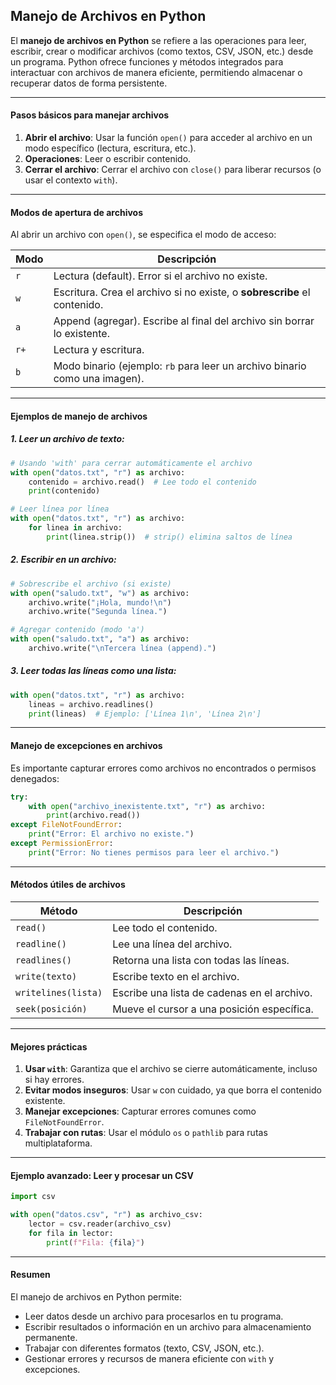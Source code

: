 ## Manejo de Archivos en Python

El **manejo de archivos en Python** se refiere a las operaciones para leer, escribir, crear o modificar archivos (como textos, CSV, JSON, etc.) desde un programa. Python ofrece funciones y métodos integrados para interactuar con archivos de manera eficiente, permitiendo almacenar o recuperar datos de forma persistente.

---

#### **Pasos básicos para manejar archivos**
1. **Abrir el archivo**: Usar la función `open()` para acceder al archivo en un modo específico (lectura, escritura, etc.).
2. **Operaciones**: Leer o escribir contenido.
3. **Cerrar el archivo**: Cerrar el archivo con `close()` para liberar recursos (o usar el contexto `with`).

---

#### **Modos de apertura de archivos**
Al abrir un archivo con `open()`, se especifica el modo de acceso:

| Modo | Descripción                                                                 |
|------|-----------------------------------------------------------------------------|
| `r`  | Lectura (default). Error si el archivo no existe.                           |
| `w`  | Escritura. Crea el archivo si no existe, o **sobrescribe** el contenido.    |
| `a`  | Append (agregar). Escribe al final del archivo sin borrar lo existente.     |
| `r+` | Lectura y escritura.                                                        |
| `b`  | Modo binario (ejemplo: `rb` para leer un archivo binario como una imagen).  |

---

#### **Ejemplos de manejo de archivos**

##### 1. **Leer un archivo de texto**:
```python
# Usando 'with' para cerrar automáticamente el archivo
with open("datos.txt", "r") as archivo:
    contenido = archivo.read()  # Lee todo el contenido
    print(contenido)

# Leer línea por línea
with open("datos.txt", "r") as archivo:
    for linea in archivo:
        print(linea.strip())  # strip() elimina saltos de línea
```

##### 2. **Escribir en un archivo**:
```python
# Sobrescribe el archivo (si existe)
with open("saludo.txt", "w") as archivo:
    archivo.write("¡Hola, mundo!\n")
    archivo.write("Segunda línea.")

# Agregar contenido (modo 'a')
with open("saludo.txt", "a") as archivo:
    archivo.write("\nTercera línea (append).")
```

##### 3. **Leer todas las líneas como una lista**:
```python
with open("datos.txt", "r") as archivo:
    lineas = archivo.readlines()
    print(lineas)  # Ejemplo: ['Línea 1\n', 'Línea 2\n']
```

---

#### **Manejo de excepciones en archivos**
Es importante capturar errores como archivos no encontrados o permisos denegados:
```python
try:
    with open("archivo_inexistente.txt", "r") as archivo:
        print(archivo.read())
except FileNotFoundError:
    print("Error: El archivo no existe.")
except PermissionError:
    print("Error: No tienes permisos para leer el archivo.")
```

---

#### **Métodos útiles de archivos**
| Método            | Descripción                                    |
|--------------------|------------------------------------------------|
| `read()`           | Lee todo el contenido.                        |
| `readline()`       | Lee una línea del archivo.                    |
| `readlines()`      | Retorna una lista con todas las líneas.       |
| `write(texto)`     | Escribe texto en el archivo.                  |
| `writelines(lista)`| Escribe una lista de cadenas en el archivo.   |
| `seek(posición)`   | Mueve el cursor a una posición específica.    |

---

#### **Mejores prácticas**
1. **Usar `with`**: Garantiza que el archivo se cierre automáticamente, incluso si hay errores.
2. **Evitar modos inseguros**: Usar `w` con cuidado, ya que borra el contenido existente.
3. **Manejar excepciones**: Capturar errores comunes como `FileNotFoundError`.
4. **Trabajar con rutas**: Usar el módulo `os` o `pathlib` para rutas multiplataforma.

---

#### **Ejemplo avanzado: Leer y procesar un CSV**
```python
import csv

with open("datos.csv", "r") as archivo_csv:
    lector = csv.reader(archivo_csv)
    for fila in lector:
        print(f"Fila: {fila}")
```

---

#### **Resumen**
El manejo de archivos en Python permite:
- Leer datos desde un archivo para procesarlos en tu programa.
- Escribir resultados o información en un archivo para almacenamiento permanente.
- Trabajar con diferentes formatos (texto, CSV, JSON, etc.).
- Gestionar errores y recursos de manera eficiente con `with` y excepciones.

